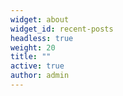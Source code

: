 ```yaml
---
widget: about
widget_id: recent-posts
headless: true
weight: 20
title: ""
active: true
author: admin
---
```

